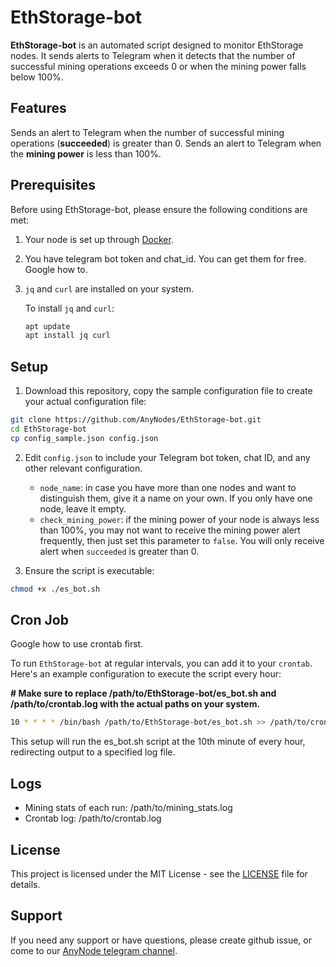 # EthStorage-bot

**EthStorage-bot** is an automated script designed to monitor EthStorage nodes. It sends alerts to Telegram when it detects that the number of successful mining operations exceeds 0 or when the mining power falls below 100%.

## Features

Sends an alert to Telegram when the number of successful mining operations (**succeeded**) is greater than 0.
Sends an alert to Telegram when the **mining power** is less than 100%.

## Prerequisites

Before using EthStorage-bot, please ensure the following conditions are met:

1. Your node is set up through [Docker](https://docs.ethstorage.io/storage-provider-guide/tutorials#from-a-docker-image).
2. You have telegram bot token and chat_id. You can get them for free. Google how to.
3. `jq` and `curl` are installed on your system.

    To install `jq` and `curl`:
    
    ```bash
    apt update
    apt install jq curl
    ```

## Setup

1. Download this repository, copy the sample configuration file to create your actual configuration file:

```bash
git clone https://github.com/AnyNodes/EthStorage-bot.git
cd EthStorage-bot
cp config_sample.json config.json
```

2. Edit `config.json` to include your Telegram bot token, chat ID, and any other relevant configuration.
   - `node_name`: in case you have more than one nodes and want to distinguish them, give it a name on your own. If you only have one node, leave it empty.
   - `check_mining_power`: if the mining power of your node is always less than 100%, you may not want to receive the mining power alert frequently, then just set this parameter to `false`. You will only receive alert when `succeeded` is greater than 0.

4. Ensure the script is executable:

```bash
chmod +x ./es_bot.sh
```

## Cron Job

Google how to use crontab first.

To run `EthStorage-bot` at regular intervals, you can add it to your `crontab`. Here's an example configuration to execute the script every hour:

**# Make sure to replace /path/to/EthStorage-bot/es_bot.sh and /path/to/crontab.log with the actual paths on your system.**

```bash
10 * * * * /bin/bash /path/to/EthStorage-bot/es_bot.sh >> /path/to/crontab.log 2>&1
```

This setup will run the es_bot.sh script at the 10th minute of every hour, redirecting output to a specified log file.

## Logs

- Mining stats of each run: /path/to/mining_stats.log
- Crontab log: /path/to/crontab.log

## License

This project is licensed under the MIT License - see the [LICENSE](LICENSE) file for details.

## Support

If you need any support or have questions, please create github issue, or come to our [AnyNode telegram channel](https://t.me/AnyNodes).
